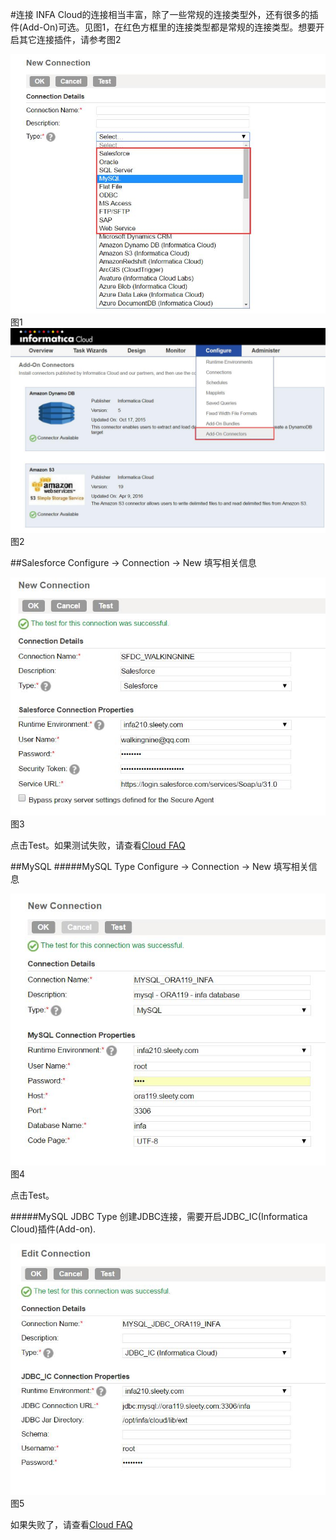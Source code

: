 #连接
INFA Cloud的连接相当丰富，除了一些常规的连接类型外，还有很多的插件(Add-On)可选。见图1，在红色方框里的连接类型都是常规的连接类型。想要开启其它连接插件，请参考图2

![连接列表](cloud_Connection_list.jpg) 图1
![连接插件](cloud_Connection_addon.jpg) 图2

##Salesforce
Configure -> Connection -> New 填写相关信息

![SFDC Connection](SFDC_Connection_successful.jpg) 图3

点击Test。如果测试失败，请查看[Cloud FAQ](../../FAQ/CLOUD/README.md)


##MySQL
#####MySQL Type
Configure -> Connection -> New 填写相关信息

![MySQL Connection](MYSQL_Connection_successful.jpg) 图4

点击Test。

#####MySQL JDBC Type
创建JDBC连接，需要开启JDBC_IC(Informatica Cloud)插件(Add-on).

![MYSQL JDBC CONNECTION](cloud_JDBC_Connection_successful.jpg) 图5

如果失败了，请查看[Cloud FAQ](../../FAQ/CLOUD/README.md)


